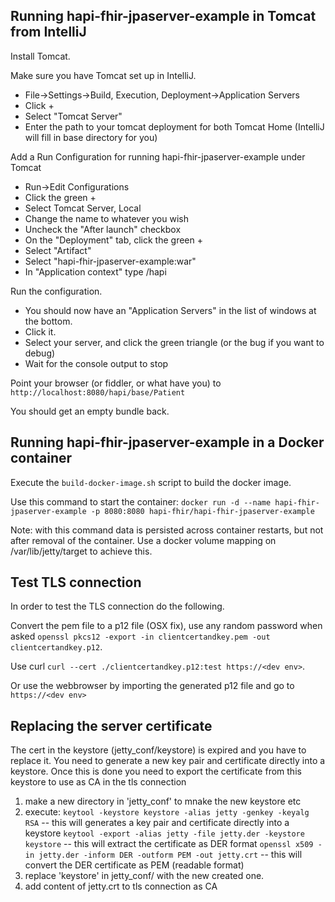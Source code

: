 ## Running hapi-fhir-jpaserver-example in Tomcat from IntelliJ

Install Tomcat.

Make sure you have Tomcat set up in IntelliJ.

- File->Settings->Build, Execution, Deployment->Application Servers
- Click +
- Select "Tomcat Server"
- Enter the path to your tomcat deployment for both Tomcat Home (IntelliJ will fill in base directory for you)

Add a Run Configuration for running hapi-fhir-jpaserver-example under Tomcat

- Run->Edit Configurations
- Click the green +
- Select Tomcat Server, Local
- Change the name to whatever you wish
- Uncheck the "After launch" checkbox
- On the "Deployment" tab, click the green +
- Select "Artifact"
- Select "hapi-fhir-jpaserver-example:war" 
- In "Application context" type /hapi

Run the configuration.

- You should now have an "Application Servers" in the list of windows at the bottom.
- Click it.
- Select your server, and click the green triangle (or the bug if you want to debug)
- Wait for the console output to stop

Point your browser (or fiddler, or what have you) to `http://localhost:8080/hapi/base/Patient`

You should get an empty bundle back.


## Running hapi-fhir-jpaserver-example in a Docker container

Execute the `build-docker-image.sh` script to build the docker image. 

Use this command to start the container: 
  `docker run -d --name hapi-fhir-jpaserver-example -p 8080:8080 hapi-fhir/hapi-fhir-jpaserver-example`

Note: with this command data is persisted across container restarts, but not after removal of the container. Use a docker volume mapping on /var/lib/jetty/target to achieve this.

## Test TLS connection
In order to test the TLS connection do the following.

Convert the pem file to a p12 file (OSX fix), use any random password when asked `openssl pkcs12 -export -in clientcertandkey.pem -out clientcertandkey.p12`.

Use curl `curl --cert ./clientcertandkey.p12:test https://<dev env>`.

Or use the webbrowser by importing the generated p12 file and go to `https://<dev env>`


## Replacing the server certificate ##

The cert in the keystore (jetty_conf/keystore) is expired and you have to replace it. You need to generate a new key pair and certificate directly into a keystore. Once this is done you need to export the certificate from this keystore to use as CA in the tls connection

1. make a new directory in 'jetty_conf' to mnake the new keystore etc
2. execute:
  `keytool -keystore keystore -alias jetty -genkey -keyalg RSA`          -- this will generates a key pair and certificate directly into a keystore
  `keytool -export -alias jetty -file jetty.der -keystore keystore`      -- this will extract the certificate as DER format
  `openssl x509 -in jetty.der -inform DER -outform PEM -out jetty.crt`   -- this will convert the DER certificate as PEM (readable format)
3. replace 'keystore' in jetty_conf/ with the new created one.
4. add content of jetty.crt to tls connection as CA
